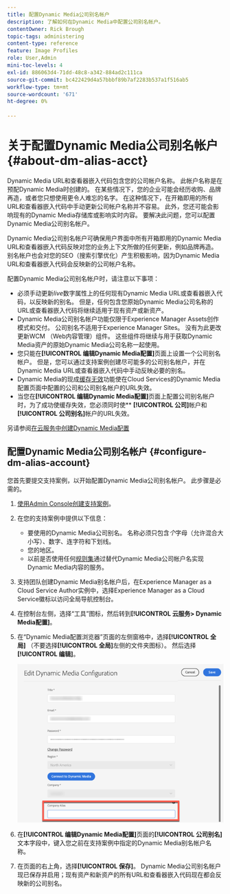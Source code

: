 ```yaml
---
title: 配置Dynamic Media公司别名帐户
description: 了解如何在Dynamic Media中配置公司别名帐户。
contentOwner: Rick Brough
topic-tags: administering
content-type: reference
feature: Image Profiles
role: User,Admin
mini-toc-levels: 4
exl-id: 886063d4-71dd-48c8-a342-884ad2c111ca
source-git-commit: bc422429d4a57bbbf89b7af2283b537a1f516ab5
workflow-type: tm+mt
source-wordcount: '671'
ht-degree: 0%

---
```


# 关于配置Dynamic Media公司别名帐户 {#about-dm-alias-acct}

<!-- hide: yes
hidefromtoc: yes 
-->

<!-- 
>[!NOTE]
>
>This feature to create a Dynamic Media company alias account is in the Prerelease Channel for January 2022. See [Prerelease Channel documentation](https://experienceleague.adobe.com/docs/experience-manager-cloud-service/content/release-notes/prerelease.html?lang=en#enable-prerelease) for information on how to enable the feature for your environment. The feature is generally available in the February 2022 release. 
-->

Dynamic Media URL和查看器嵌入代码包含您的公司帐户名称。 此帐户名称是在预配Dynamic Media时创建的。 在某些情况下，您的企业可能会经历收购、品牌再造，或者您只想使用更令人难忘的名字。 在这种情况下，在开箱即用的所有URL和查看器嵌入代码中手动更新公司帐户名称并不容易。 此外，您还可能会影响现有的Dynamic Media存储库或影响实时内容。 要解决此问题，您可以配置Dynamic Media公司别名帐户。

Dynamic Media公司别名帐户可确保用户界面中所有开箱即用的Dynamic Media URL和查看器嵌入代码反映对您的业务上下文所做的任何更新，例如品牌再造。 别名帐户也会对您的SEO（搜索引擎优化）产生积极影响，因为Dynamic Media URL和查看器嵌入代码会反映新的公司帐户名称。

配置Dynamic Media公司别名帐户时，请注意以下事项：

* 必须手动更新&#x200B;*live*&#x200B;数字属性上的任何现有Dynamic Media URL或查看器嵌入代码，以反映新的别名。 但是，任何包含您原始Dynamic Media公司名称的URL或查看器嵌入代码将继续适用于现有资产或新资产。
* Dynamic Media公司别名帐户功能仅限于Experience Manager Assets创作模式和交付。 公司别名不适用于Experience Manager Sites。 没有为此更改更新WCM （Web内容管理）组件。 这些组件将继续与用于获取Dynamic Media资产的原始Dynamic Media公司名称一起使用。
* 您只能在&#x200B;**[!UICONTROL 编辑Dynamic Media配置]**&#x200B;页面上设置一个公司别名帐户。 但是，您可以通过支持案例创建尽可能多的公司别名帐户，并在Dynamic Media URL或查看器嵌入代码中手动反映必要的别名。
* Dynamic Media的现成[缓存无效](/help/assets/dynamic-media/invalidate-cdn-cache-dynamic-media.md)功能使在Cloud Services的Dynamic Media配置页面中配置的公司和公司别名帐户的URL失效。
* 当您在&#x200B;**[!UICONTROL 编辑Dynamic Media配置]**&#x200B;页面上配置公司别名帐户时，为了成功使缓存失效，您必须同时使&#x200B;** **[!UICONTROL 公司]**&#x200B;帐户和&#x200B;**[!UICONTROL 公司别名]**&#x200B;帐户的URL失效。

另请参阅[在云服务中创建Dynamic Media配置](/help/assets/dynamic-media/config-dm.md#configuring-dynamic-media-cloud-services)

## 配置Dynamic Media公司别名帐户 {#configure-dm-alias-account}

您首先要提交支持案例，以开始配置Dynamic Media公司别名帐户。 此步骤是必需的。

1. [使用Admin Console创建支持案例](https://helpx.adobe.com/cn/enterprise/using/support-for-experience-cloud.html)。
1. 在您的支持案例中提供以下信息：

   * 要使用的Dynamic Media公司别名。 名称必须只包含&#x200B;*个*&#x200B;字母（允许混合大小写）、数字、连字符和下划线。
   * 您的地区。
   * 以前是否使用任何[规则集](/help/assets/dynamic-media/using-rulesets-to-transform-urls.md)通过替代Dynamic Media公司帐户名实现Dynamic Media内容的服务。

1. 支持团队创建Dynamic Media别名帐户后，在Experience Manager as a Cloud Service Author实例中，选择Experience Manager as a Cloud Service徽标以访问全局导航控制台。
1. 在控制台左侧，选择“工具”图标，然后转到&#x200B;**[!UICONTROL 云服务> Dynamic Media配置]**。
1. 在“Dynamic Media配置浏览器”页面的左侧窗格中，选择&#x200B;**[!UICONTROL 全局]** （不要选择&#x200B;**[!UICONTROL 全局]**&#x200B;左侧的文件夹图标）。 然后选择&#x200B;**[!UICONTROL 编辑]**。

   ![Dynamic Media公司别名文本字段](/help/assets/assets-dm/dm-company-alias.png)

1. 在&#x200B;**[!UICONTROL 编辑Dynamic Media配置]**&#x200B;页面的&#x200B;**[!UICONTROL 公司别名]**&#x200B;文本字段中，键入您之前在支持案例中指定的Dynamic Media别名帐户名称。
1. 在页面的右上角，选择&#x200B;**[!UICONTROL 保存]**。
Dynamic Media公司别名帐户现已保存并启用；现有资产和新资产的所有URL和查看器嵌入代码现在都会反映新的公司别名。